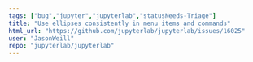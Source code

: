 ```yaml
---
tags: ["bug","jupyter","jupyterlab","statusNeeds-Triage"]
title: "Use ellipses consistently in menu items and commands"
html_url: "https://github.com/jupyterlab/jupyterlab/issues/16025"
user: "JasonWeill"
repo: "jupyterlab/jupyterlab"
---
```


